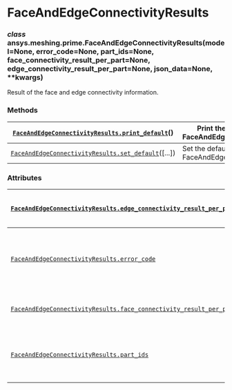 <!-- vale off -->

# FaceAndEdgeConnectivityResults

### *class* ansys.meshing.prime.FaceAndEdgeConnectivityResults(model=None, error_code=None, part_ids=None, face_connectivity_result_per_part=None, edge_connectivity_result_per_part=None, json_data=None, \*\*kwargs)

Result of the face and edge connectivity information.

<!-- !! processed by numpydoc !! -->

### Methods

| [`FaceAndEdgeConnectivityResults.print_default`](ansys.meshing.prime.FaceAndEdgeConnectivityResults.print_default.md#ansys.meshing.prime.FaceAndEdgeConnectivityResults.print_default)()   | Print the default values of FaceAndEdgeConnectivityResults.   |
|--------------------------------------------------------------------------------------------------------------------------------------------------------------------------------------------|---------------------------------------------------------------|
| [`FaceAndEdgeConnectivityResults.set_default`](ansys.meshing.prime.FaceAndEdgeConnectivityResults.set_default.md#ansys.meshing.prime.FaceAndEdgeConnectivityResults.set_default)([...])    | Set the default values of FaceAndEdgeConnectivityResults.     |

### Attributes

| [`FaceAndEdgeConnectivityResults.edge_connectivity_result_per_part`](ansys.meshing.prime.FaceAndEdgeConnectivityResults.edge_connectivity_result_per_part.md#ansys.meshing.prime.FaceAndEdgeConnectivityResults.edge_connectivity_result_per_part)   | Edge connectivity result per part.                                       |
|------------------------------------------------------------------------------------------------------------------------------------------------------------------------------------------------------------------------------------------------------|--------------------------------------------------------------------------|
| [`FaceAndEdgeConnectivityResults.error_code`](ansys.meshing.prime.FaceAndEdgeConnectivityResults.error_code.md#ansys.meshing.prime.FaceAndEdgeConnectivityResults.error_code)                                                                        | Error code associated with the get face and edge connectivity operation. |
| [`FaceAndEdgeConnectivityResults.face_connectivity_result_per_part`](ansys.meshing.prime.FaceAndEdgeConnectivityResults.face_connectivity_result_per_part.md#ansys.meshing.prime.FaceAndEdgeConnectivityResults.face_connectivity_result_per_part)   | Face connectivity result per part.                                       |
| [`FaceAndEdgeConnectivityResults.part_ids`](ansys.meshing.prime.FaceAndEdgeConnectivityResults.part_ids.md#ansys.meshing.prime.FaceAndEdgeConnectivityResults.part_ids)                                                                              | Part ids for which face and edge connectivity data is available.         |
<!-- vale on -->
